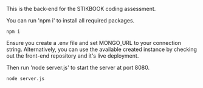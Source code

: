 This is the back-end for the STIKBOOK coding assessment. 

You can run 'npm i' to install all required packages.

```npm i```

Ensure you create a .env file and set MONGO_URL to your connection string. Alternatively, you can use the available created instance by checking out the front-end repository and it's live deployment.

Then run 'node server.js' to start the server at port 8080.

```node server.js```